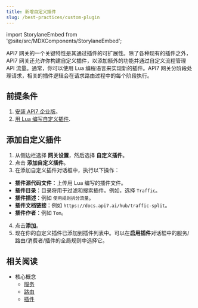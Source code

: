 ```yaml
---
title: 新增自定义插件
slug: /best-practices/custom-plugin
---
```


import StorylaneEmbed from '@site/src/MDXComponents/StorylaneEmbed';

API7 网关的一个关键特性是其通过插件的可扩展性。除了各种现有的插件之外，API7 网关还允许你构建自定义插件，以添加额外的功能并通过自定义流程管理 API 流量。通常，你可以使用 Lua 编程语言来实现新的插件。API7 网关分阶段处理请求，相关的插件逻辑会在请求路由过程中的每个阶段执行。

## 前提条件

1. [安装 API7 企业版](../getting-started/install-api7-ee.md)。
2. [用 Lua 编写自定义插件](https://docs.api7.ai/apisix/how-to-guide/custom-plugins/create-plugin-in-lua).

## 添加自定义插件

1. 从侧边栏选择 **网关设置**，然后选择 **自定义插件**。
2. 点击 **添加自定义插件**。
3. 在添加自定义插件对话框中，执行以下操作：

* **插件源代码文件**：上传用 Lua 编写的插件文件。
* **插件目录**：目录将用于过滤和搜索插件。例如，选择 `Traffic`。
* **插件描述**：例如 `使用规则拆分流量`。
* **插件文档链接**：例如 `https://docs.api7.ai/hub/traffic-split`。
* **插件作者**：例如 `Tom`。

4. 点击**添加**。
5. 现在你的自定义插件已添加到插件列表中。可以在**启用插件**对话框中的服务/路由/消费者/插件的全局规则中选择它。

## 相关阅读

* 核心概念
  * [服务](../key-concepts/services.md)
  * [路由](../key-concepts/routes.md)
  * [插件](../key-concepts/plugins.md)
